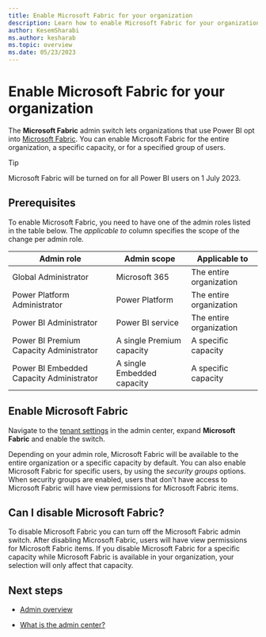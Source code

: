 ```yaml
---
title: Enable Microsoft Fabric for your organization
description: Learn how to enable Microsoft Fabric for your organization.
author: KesemSharabi
ms.author: kesharab
ms.topic: overview
ms.date: 05/23/2023
---
```


# Enable Microsoft Fabric for your organization

The **Microsoft Fabric** admin switch lets organizations that use Power BI opt into [Microsoft Fabric](../get-started/microsoft-fabric-overview.md). You can enable Microsoft Fabric for the entire organization, a specific capacity, or for a specified group of users.

>[!Tip]
>Microsoft Fabric will be turned on for all Power BI users on 1 July 2023.

## Prerequisites

To enable Microsoft Fabric, you need to have one of the admin roles listed in the table below. The *applicable to* column specifies the scope of the change per admin role.

| **Admin role**                           | **Admin scope**            | **Applicable to**       |
|------------------------------------------|----------------------------|-------------------------|
| Global Administrator                     | Microsoft 365              | The entire organization |
| Power Platform Administrator             | Power Platform             | The entire organization |
| Power BI Administrator                   | Power BI service           | The entire organization |
| Power BI Premium Capacity Administrator  | A single Premium capacity  | A specific capacity     |
| Power BI Embedded Capacity Administrator | A single Embedded capacity | A specific capacity     |

## Enable Microsoft Fabric

Navigate to the [tenant settings](/power-bi/admin/service-admin-portal-about-tenant-settings#how-to-get-to-the-tenant-settings) in the admin center, expand **Microsoft Fabric** and enable the switch.

Depending on your admin role, Microsoft Fabric will be available to the entire organization or a specific capacity by default. You can also enable Microsoft Fabric for specific users, by using the *security groups* options. When security groups are enabled, users that don't have access to Microsoft Fabric will have view permissions for Microsoft Fabric items.

## Can I disable Microsoft Fabric?

To disable Microsoft Fabric you can turn off the Microsoft Fabric admin switch. After disabling Microsoft Fabric, users will have view permissions for Microsoft Fabric items. If you disable Microsoft Fabric for a specific capacity while Microsoft Fabric is available in your organization, your selection will only affect that capacity.

## Next steps

* [Admin overview](admin-overview.md)

* [What is the admin center?](admin-center.md)
